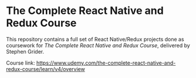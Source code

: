 # The Complete React Native and Redux Course

This repository contains a full set of React Native/Redux projects done as
coursework for *The Complete React Native and Redux Course*,
delivered by Stephen Grider.

Course link: https://www.udemy.com/the-complete-react-native-and-redux-course/learn/v4/overview
